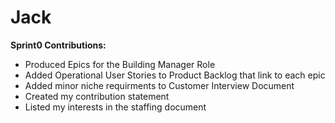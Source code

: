 # Jack

**Sprint0 Contributions:**
- Produced Epics for the Building Manager Role
- Added Operational User Stories to Product Backlog that link to each epic
- Added minor niche requirments to Customer Interview Document
- Created my contribution statement
- Listed my interests in the staffing document
